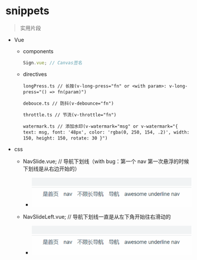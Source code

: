 # snippets

> 实用片段

- Vue

  - components
    ```javascript
    Sign.vue; // Canvas签名
    ```
  - directives
    ```
    longPress.ts // 长按(v-long-press="fn" or <with param>: v-long-press="() => fn(param)")
    ```
    ```
    debouce.ts // 防抖(v-debounce="fn")
    ```
    ```
    throttle.ts // 节流(v-throttle="fn")
    ```
    ```
    watermark.ts // 添加水印(v-watermark="msg" or v-watermark="{ text: msg, font: '48px', color: 'rgba(0, 250, 154, .2)', width: 150, height: 150, rotate: 30 }")
    ```

- css

  - NavSlide.vue; // 导航下划线（with bug：第一个 nav 第一次悬浮的时候下划线是从右边开始的）

    - ![预览](https://github.com/snow-sprite/snippets/raw/main/demo/left-right.gif?raw=true)

  - NavSlideLeft.vue; // 导航下划线一直是从左下角开始往右滑动的

    - ![预览](https://github.com/snow-sprite/snippets/raw/main/demo/left.gif?raw=true)
